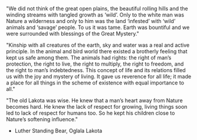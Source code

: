 "We did not think of the great open plains, the beautiful rolling hills and the winding streams with tangled growth as ‘wild’. Only to the white man was Nature a wilderness and only to him was the land ‘infested’ with ‘wild’ animals and ‘savage’ people. To us it was tame. Earth was bountiful and we were surrounded with blessings of the Great Mystery."

"Kinship with all creatures of the earth, sky and water was a real and active principle. In the animal and bird world there existed a brotherly feeling that kept us safe among them. The animals had rights: the right of man’s protection, the right to live, the right to multiply, the right to freedom, and the right to man’s indebtedness. This concept of life and its relations filled us with the joy and mystery of living. It gave us reverence for all life; it made a place for all things in the scheme of existence with equal importance to all."

"The old Lakota was wise. He knew that a man’s heart away from Nature becomes hard. He knew the lack of respect for growing, living things soon led to lack of respect for humans too. So he kept his children close to Nature’s softening influence."

- Luther Standing Bear, Oglala Lakota
